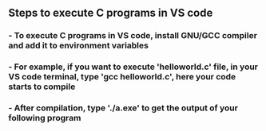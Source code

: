 ## Steps to execute C programs in VS code

### - To execute C programs in VS code, install GNU/GCC compiler and add it to environment variables

### - For example, if you want to execute 'helloworld.c' file, in your VS code terminal, type 'gcc helloworld.c', here your code starts to compile

### - After compilation, type './a.exe' to get the output of your following program
